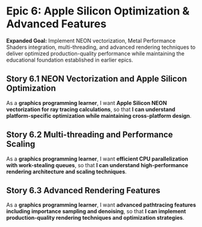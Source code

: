 # Epic 6: Apple Silicon Optimization & Advanced Features

**Expanded Goal:** Implement NEON vectorization, Metal Performance Shaders integration, multi-threading, and advanced rendering techniques to deliver optimized production-quality performance while maintaining the educational foundation established in earlier epics.

## Story 6.1 NEON Vectorization and Apple Silicon Optimization
As a **graphics programming learner**,
I want **Apple Silicon NEON vectorization for ray tracing calculations**,
so that **I can understand platform-specific optimization while maintaining cross-platform design**.

## Story 6.2 Multi-threading and Performance Scaling
As a **graphics programming learner**,
I want **efficient CPU parallelization with work-stealing queues**,
so that **I can understand high-performance rendering architecture and scaling techniques**.

## Story 6.3 Advanced Rendering Features
As a **graphics programming learner**,
I want **advanced pathtracing features including importance sampling and denoising**,
so that **I can implement production-quality rendering techniques and optimization strategies**.
